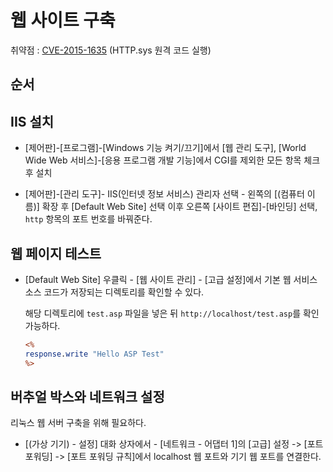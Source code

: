 # 웹 사이트 구축

취약점 : [CVE-2015-1635](http://cve.mitre.org/cgi-bin/cvename.cgi?name=CVE-2015-1635) (HTTP.sys 원격 코드 실행)

## 순서

## IIS 설치

* [제어판]-[프로그램]-[Windows 기능 켜기/끄기]에서 [웹 관리 도구], [World Wide Web 서비스]-[응용 프로그램 개발 기능]에서 CGI를 제외한 모든 항목 체크 후 설치

* [제어판]-[관리 도구]- IIS(인터넷 정보 서비스) 관리자 선택 - 왼쪽의 [(컴퓨터 이름)] 확장 후 [Default Web Site] 선택
  이후 오른쪽 [사이트 편집]-[바인딩] 선택, `http` 항목의 포트 번호를 바꿔준다.

## 웹 페이지 테스트

* [Default Web Site] 우클릭 - [웹 사이트 관리] - [고급 설정]에서 기본 웹 서비스 소스 코드가 저장되는 디렉토리를 확인할 수 있다.

  해당 디렉토리에 `test.asp` 파일을 넣은 뒤 `http://localhost/test.asp`를 확인 가능하다.
  ```asp
  <%
  response.write "Hello ASP Test"
  %>
  ```

## 버추얼 박스와 네트워크 설정

리눅스 웹 서버 구축을 위해 필요하다.

* [(가상 기기) - 설정] 대화 상자에서 - [네트워크 - 어댑터 1]의 [고급] 설정 -> [포트 포워딩] -> [포트 포워딩 규칙]에서   localhost 웹 포트와 기기 웹 포트를 연결한다.